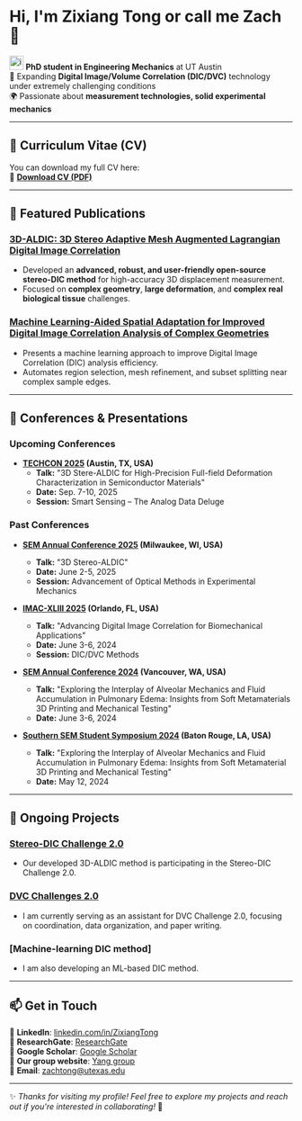 # Hi, I'm Zixiang Tong or call me Zach 👋

<img src="https://github.com/user-attachments/assets/02fbd54a-eaba-4830-97dd-7ae7f683a5d2" alt="image description" width="25" /> **PhD student in Engineering Mechanics** at UT Austin  <br>
🧪 Expanding **Digital Image/Volume Correlation (DIC/DVC)** technology under extremely challenging conditions  
🌍 Passionate about **measurement technologies, solid experimental mechanics**   

---

## 📄 Curriculum Vitae (CV)
You can download my full CV here:  
📌 [**Download CV (PDF)**](https://github.com/zachtong/zachtong/blob/main/CV_ZixiangTong.pdf)

---

## 🚀 Featured Publications

### [3D-ALDIC: 3D Stereo Adaptive Mesh Augmented Lagrangian Digital Image Correlation](https://www.researchsquare.com/article/rs-5507109/v1)
- Developed an **advanced, robust, and user-friendly open-source stereo-DIC method** for high-accuracy 3D displacement measurement.  
- Focused on **complex geometry**, **large deformation**, and **complex real biological tissue** challenges.

### [Machine Learning-Aided Spatial Adaptation for Improved Digital Image Correlation Analysis of Complex Geometries](https://www.researchsquare.com/article/rs-5566473/v1)
- Presents a machine learning approach to improve Digital Image Correlation (DIC) analysis efficiency.
- Automates region selection, mesh refinement, and subset splitting near complex sample edges.

---

## 🎤 Conferences & Presentations

### **Upcoming Conferences**
- **[TECHCON 2025](https://www.src.org/calendar/e007206/) (Austin, TX, USA)**
  - **Talk:** "3D Stere-ALDIC for High-Precision Full-field Deformation Characterization in Semiconductor Materials"  
  - **Date:** Sep. 7-10, 2025  
  - **Session:** Smart Sensing – The Analog Data Deluge
  
### **Past Conferences**
- **[SEM Annual Conference 2025](https://sem.org/annual) (Milwaukee, WI, USA)**
  - **Talk:** "3D Stereo-ALDIC"  
  - **Date:** June 2-5, 2025  
  - **Session:** Advancement of Optical Methods in Experimental Mechanics
  
- **[IMAC-XLIII 2025](https://sem.org/imac) (Orlando, FL, USA)**
  - **Talk:** "Advancing Digital Image Correlation for Biomechanical Applications"  
  - **Date:** June 3-6, 2024  
  - **Session:** DIC/DVC Methods
    
- **[SEM Annual Conference 2024](https://sem.org/ev_calendar_day.asp?date=2024-06-06&eventid=37) (Vancouver, WA, USA)**
  - **Talk:** "Exploring the Interplay of Alveolar Mechanics and Fluid Accumulation in Pulmonary Edema: Insights from Soft Metamaterials 3D Printing and Mechanical Testing"  
  - **Date:** June 3-6, 2024  

- **[Southern SEM Student Symposium 2024](https://sem.org/annual) (Baton Rouge, LA, USA)**
  - **Talk:** "Exploring the Interplay of Alveolar Mechanics and Fluid Accumulation in Pulmonary Edema: Insights from Soft Metamaterial 3D Printing and Mechanical Testing"  
  - **Date:** May 12, 2024  

---

## 🚀 Ongoing Projects

### [Stereo-DIC Challenge 2.0](https://idics.org/challenge/)
- Our developed 3D-ALDIC method is participating in the Stereo-DIC Challenge 2.0.

### [DVC Challenges 2.0](https://idics.org/challenge/)
- I am currently serving as an assistant for DVC Challenge 2.0, focusing on coordination, data organization, and paper writing.

### [Machine-learning DIC method]
- I am also developing an ML-based DIC method.
  
---

## 📫 Get in Touch

📌 **LinkedIn**: [linkedin.com/in/ZixiangTong](https://www.linkedin.com/in/zixiang-tong-0606ba29a/)  
📌 **ResearchGate**: [ResearchGate](https://www.researchgate.net/profile/Zixiang-Tong)  
📌 **Google Scholar**: [Google Scholar](https://scholar.google.com/citations?user=6xlr4lsAAAAJ&hl=zh-CN&authuser=1)  
📌 **Our group website**: [Yang group](https://sites.utexas.edu/yang/)  
📌 **Email**: zachtong@utexas.edu  

---

✨ *Thanks for visiting my profile! Feel free to explore my projects and reach out if you're interested in collaborating!* 🚀
